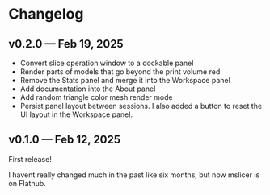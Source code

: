 # Changelog

## v0.2.0 &mdash; Feb 19, 2025

- Convert slice operation window to a dockable panel
- Render parts of models that go beyond the print volume red
- Remove the Stats panel and merge it into the Workspace panel
- Add documentation into the About panel
- Add random triangle color mesh render mode
- Persist panel layout between sessions. I also added a button to reset the UI layout in the Workspace panel.

## v0.1.0 &mdash; Feb 12, 2025

First release!

I havent really changed much in the past like six months, but now mslicer is on Flathub.

